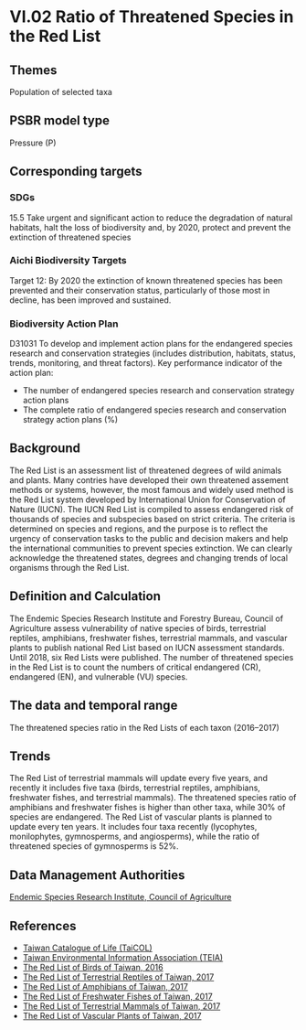 # VI.02 Ratio of Threatened Species in the Red List

<script type="text/javascript" src="http://cdn.mathjax.org/mathjax/latest/MathJax.js?config=TeX-AMS-MML_HTMLorMML"></script>

## Themes
Population of selected taxa
## PSBR model type
Pressure (P)
## Corresponding targets
### SDGs
15.5 Take urgent and significant action to reduce the degradation of natural habitats, halt the loss of biodiversity and, by 2020, protect and prevent the extinction of threatened species
### Aichi Biodiversity Targets
Target 12: By 2020 the extinction of known threatened species has been prevented and their conservation status, particularly of those most in decline, has been improved and sustained.
### Biodiversity Action Plan
D31031 To develop and implement action plans for the endangered species research and conservation strategies (includes distribution, habitats, status, trends, monitoring, and threat factors). Key performance indicator of the action plan:
* The number of endangered species research and conservation strategy action plans
* The complete ratio of endangered species research and conservation strategy action plans (%)
## Background
The Red List is an assessment list of threatened degrees of wild animals and plants. Many contries have developed their own threatened assement methods or systems, however, the most famous and widely used method is the Red List system developed by International Union for Conservation of Nature (IUCN). The IUCN Red List is compiled to assess endangered risk of thousands of species and subspecies based on strict criteria. The criteria is determined on species and regions, and the purpose is to reflect the urgency of conservation tasks to the public and decision makers and help the international communities to prevent species extinction. We can clearly acknowledge the threatened states, degrees and changing trends of local organisms through the Red List.
## Definition and Calculation
The Endemic Species Research Institute and Forestry Bureau, Council of Agriculture assess vulnerability of native species of birds, terrestrial reptiles, amphibians, freshwater fishes, terrestrial mammals, and vascular plants to publish national Red List based on IUCN assessment standards. Until 2018, six Red Lists were published. The number of threatened species in the Red List is to count the numbers of critical endangered (CR), endangered (EN), and vulnerable (VU) species.
## The data and temporal range
The threatened species ratio in the Red Lists of each taxon (2016–2017)
## Trends
The Red List of terrestrial mammals will update every five years, and recently it includes five taxa (birds, terrestrial reptiles, amphibians, freshwater fishes, and terrestrial mammals). The threatened species ratio of amphibians and freshwater fishes is higher than other taxa, while 30% of species are endangered. The Red List of vascular plants is planned to update every ten years. It includes four taxa recently (lycophytes, monilophytes, gymnosperms, and angiosperms), while the ratio of threatened species of gymnosperms is 52%.
## Data Management Authorities
[Endemic Species Research Institute, Council of Agriculture](https://www.tesri.gov.tw)
## References
* [Taiwan Catalogue of Life (TaiCOL)](https://taicol.tw)
* [Taiwan Environmental Information Association (TEIA)](https://e-info.org.tw)
* [The Red List of Birds of Taiwan, 2016](https://www.tesri.gov.tw/Uploads/userfile/A6_2/2019-02-25_1326166430.pdf)
* [The Red List of Terrestrial Reptiles of Taiwan, 2017](https://www.tesri.gov.tw/Uploads/userfile/A6_2/2019-02-25_1325552972.pdf)
* [The Red List of Amphibians of Taiwan, 2017](https://www.tesri.gov.tw/Uploads/userfile/A6_2/2019-02-25_1324558041.pdf)
* [The Red List of Freshwater Fishes of Taiwan, 2017](https://www.tesri.gov.tw/Uploads/userfile/A6_2/2019-02-25_1321011833.pdf)
* [The Red List of Terrestrial Mammals of Taiwan, 2017](https://www.tesri.gov.tw/Uploads/userfile/A6_2/2019-02-25_1323595093.pdf)
* [The Red List of Vascular Plants of Taiwan, 2017](https://www.tesri.gov.tw/Uploads/userfile/A6_2/2019-02-25_1315069780.pdf)
